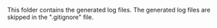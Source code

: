This folder contains the generated log files.
The generated log files are skipped in the ".gitignore" file.